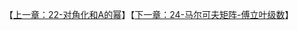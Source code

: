 

【[上一章：22-对角化和A的幂](../22-对角化和A的幂/22-对角化和A的幂.md)】【[下一章：24-马尔可夫矩阵-傅立叶级数](../24-马尔可夫矩阵-傅立叶级数/24-马尔可夫矩阵-傅立叶级数.md)】
